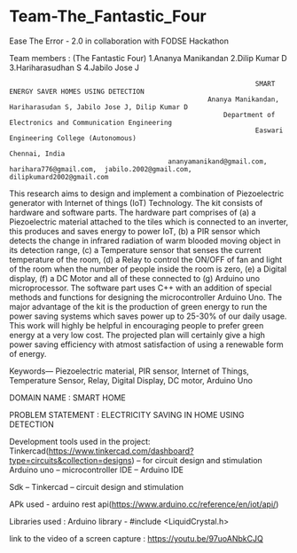 # Team-The_Fantastic_Four
Ease The Error - 2.0 in collaboration with FODSE Hackathon 

Team members : (The Fantastic Four)
1.Ananya Manikandan
2.Dilip Kumar D
3.Hariharasudhan S
4.Jabilo Jose J

                                                                  SMART ENERGY SAVER HOMES USING DETECTION
                                                      Ananya Manikandan, Hariharasudan S, Jabilo Jose J, Dilip Kumar D
                                                          Department of Electronics and Communication Engineering
                                                                  Easwari Engineering College (Autonomous)
                                                                              Chennai, India
                                            ananyamanikand@gmail.com, harihara776@gmail.com,  jabilo.2002@gmail.com, dilipkumard2002@gmail.com  

This research aims to design and implement a combination of Piezoelectric generator with Internet of things (IoT) Technology. The kit consists of hardware and software parts. The hardware part comprises of (a) a Piezoelectric material attached to the tiles which is connected to an inverter, this produces and saves energy to power IoT, (b) a PIR sensor which detects the change in infrared radiation of warm blooded moving object in its detection range, (c) a Temperature sensor that senses the current temperature of the room, (d) a Relay to control the ON/OFF of fan and light of the room when the number of people inside the room is zero, (e) a Digital display, (f) a DC Motor and all of these connected to (g) Arduino uno microprocessor. The software part uses C++ with an addition of special methods and functions for designing the microcontroller Arduino Uno. The major advantage of the kit is the production of green energy to run the power saving systems which saves power up to 25-30% of our daily usage. This work will highly be helpful in encouraging people to prefer green energy at a very low cost. The projected plan will certainly give a high power saving efficiency with atmost satisfaction of using a renewable form of energy.

Keywords— Piezoelectric material, PIR sensor, Internet of Things, Temperature Sensor, Relay, Digital Display, DC motor, Arduino Uno 


DOMAIN NAME : SMART HOME

PROBLEM STATEMENT : ELECTRICITY SAVING IN HOME USING DETECTION

Development tools used in the project: 
    Tinkercad(https://www.tinkercad.com/dashboard?type=circuits&collection=designs) – for circuit design and stimulation
    Arduino uno – microcontroller
    IDE – Arduino IDE

Sdk – Tinkercad – circuit design and stimulation

APk used - arduino rest api(https://www.arduino.cc/reference/en/iot/api/)

Libraries used : Arduino library - #include <LiquidCrystal.h>

link to the video of a screen capture : https://youtu.be/97uoANbkCJQ





